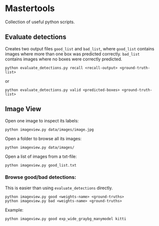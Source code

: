 # Mastertools

Collection of useful python scripts.

## Evaluate detections

Creates two output files `good_list` and `bad_list`,
where `good_list` contains images where more than one box was predicted correctly.
`bad_list` contains images where no boxes were correctly predicted.

```
python evaluate_detections.py recall <recall-output> <ground-truth-list>
```

or

```
python evaluate_detections.py valid <predicted-boxes> <ground-truth-list>
```

## Image View

Open one image to inspect its labels:
```
python imageview.py data/images/image.jpg
```

Open a folder to browse all its images:
```
python imageview.py data/images/
```

Open a list of images from a txt-file:
```
python imageview.py good_list.txt
```

### Browse good/bad detections:
This is easier than using `evaluate_detections` directly.

```
python imageview.py good <weights-name> <ground-truths>
python imageview.py bad <weights-name> <ground-truths>
```

Example:
```
python imageview.py good exp_wide_graybg_manymodel kitti
```
